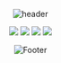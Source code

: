 <!--
**minsol1/minsol1** is a ✨ _special_ ✨ repository because its `README.md` (this file) appears on your GitHub profile.

Here are some ideas to get you started:

- 🔭 I’m currently working on ...
- 🌱 I’m currently learning ...
- 👯 I’m looking to collaborate on ...
- 🤔 I’m looking for help with ...
- 💬 Ask me about ...
- 📫 How to reach me: ...
- 😄 Pronouns: ...
- ⚡ Fun fact: ...
-->
<div align=center>
 
![header](https://capsule-render.vercel.app/api?type=waving&color=timeAuto&height=200&section=header&text=hi&animation=blinking&fontAlign=90&fontColor=fffafa&fontSize=90)

 <img  src="http://mazassumnida.wtf/api/v2/generate_badge?boj=artkms4815"/>
 <img  src="http://mazandi.herokuapp.com/api?handle=artkms4815&theme=warm"/>

 <img src="https://github-readme-stats.vercel.app/api?username=minsol1&show_icons=true&theme=dracula&bg_color=00000000&text_color=696969"/>
 
 <img src="https://github-readme-stats.vercel.app/api/top-langs/?username=minsol1&layout=compact&show_icons=true&theme=dracula&bg_color=00000000&text_color=696969"/>
 
![Footer](https://capsule-render.vercel.app/api?type=waving&color=timeAuto&height=200&section=footer&text=이제%20할%20일을%20하자,,&fontAlign=90&fontColor=fffafa&fontSize=20)
</div>
